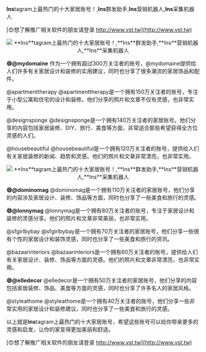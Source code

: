 **Ins**tagram上最热门的十大家居账号！,**Ins**群发助手,**Ins**营销机器人,**Ins**采集机器人

[😍想了解推广相关软件的朋友请登录 http://www.vst.tw](http://www.vst.tw)

 <center><img src="https://vst.tw/MP4/tuiguang/png/1.png" alt="**Ins**tagram上最热门的十大家居账号！,**Ins**群发助手,**Ins**营销机器人,**Ins**采集机器人"></center>

**😄@mydomaine**
作为一个拥有超过300万关注者的账号，@mydomaine提供给人们许多有关家居设计和装修的实用建议，同时也分享了很多潮流的家居饰品和配件。

@apartmenttherapy
@apartmenttherapy是一个拥有150万关注者的账号，专注于小型公寓和住宅的设计和装修。他们分享的照片和文章不仅有灵感，也非常实用。

@designsponge
@designsponge是一个拥有140万关注者的家居账号。他们分享的内容包括家居装修、DIY、旅行、美食等方面，非常适合那些希望获得全方位灵感的人们。

@housebeautiful
@housebeautiful是一个拥有120万关注者的账号，提供给人们有关家居装修的新闻、趋势和灵感。他们的照片和文章非常漂亮，也非常实用。

 <center><img src="https://vst.tw/MP4/tuiguang/png/0.png" alt="**Ins**tagram上最热门的十大家居账号！,**Ins**群发助手,**Ins**营销机器人,**Ins**采集机器人"></center>

**😄@dominomag**
@dominomag是一个拥有110万关注者的家居账号，他们分享的内容涉及家居设计、装修、饰品等方面，同时也分享了一些美食和旅行的灵感。

**😄@lonnymag**
@lonnymag是一个拥有80万关注者的账号，专注于家居设计和装修的灵感分享。他们的照片和文章非常美丽，也非常实用。

@sfgirlbybay
@sfgirlbybay是一个拥有70万关注者的家居账号，他们分享一些很有个性的家居设计和装饰灵感，同时也分享了一些美食和旅行的资讯。

@bazaarinteriors
@bazaarinteriors是一个拥有60万关注者的账号，提供给人们有关家居设计、装修、饰品等方面的灵感。他们的照片和文章非常漂亮，也非常实用。

**😄@elledecor**
@elledecor是一个拥有50万关注者的家居账号，他们分享的内容包括家居装修、饰品、美食等方面的灵感，同时也分享了许多名人的家居风格。

@styleathome
@styleathome是一个拥有40万关注者的账号，他们分享一些非常实用的家居设计和装修建议，同时也分享了一些美食和旅行的灵感。

以上就是**Ins**tagram上最热门的十大家居账号，希望这些账号可以给你带来更多的灵感和启发，让你的家变得更加美丽和舒适。

[😍想了解推广相关软件的朋友请登录 http://www.vst.tw](http://www.vst.tw)



